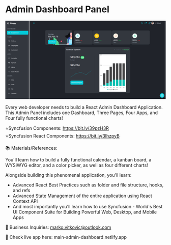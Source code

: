 # Admin Dashboard Panel

![](https://github.com/MarkoVitkovic/admin-dashboard/blob/main/public/admin-dashboard.png)

Every web developer needs to build a React Admin Dashboard Application. This Admin Panel includes one Dashboard, Three Pages, Four Apps, and Four fully functional charts!

⭐Syncfusion Components: https://bit.ly/39pzH3R </br>
⭐Syncfusion React Components: https://bit.ly/3lhzpyB </br>

📚 Materials/References:

You'll learn how to build a fully functional calendar, a kanban board, a WYSIWYG editor, and a color picker, as well as four different charts!

Alongside building this phenomenal application, you'll learn:
- Advanced React Best Practices such as folder and file structure, hooks, and refs
- Advanced State Management of the entire application using React Context API
- And most importantly you’ll learn how to use Syncfusion - World's Best UI Component Suite for Building Powerful Web, Desktop, and Mobile Apps

💼 Business Inquiries: marko.vitkovic@outlook.com

👀 Check live app here: main-admin-dashboard.netlify.app
